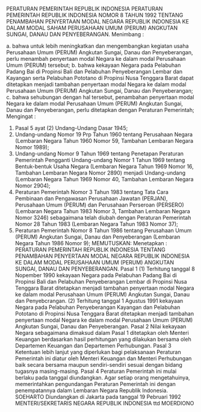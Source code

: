  PERATURAN PEMERINTAH REPUBLIK INDONESIA PERATURAN PEMERINTAH REPUBLIK INDONESIA NOMOR 8 TAHUN 1992 TENTANG PENAMBAHAN PENYERTAAN MODAL NEGARA REPUBLIK INDONESIA KE DALAM MODAL SAHAM PERUSAHAAN UMUM (PERUM) ANGKUTAN SUNGAI, DANAU DAN PENYEBERANGAN.
Menimbang :

a. bahwa untuk lebih meningkatkan dan mengembangkan kegiatan usaha Perusahaan Umum (PERUM) Angkutan Sungai, Danau dan Penyeberangan, perlu menambah penyertaan modal Negara ke dalam modal Perusahaan Umum (PERUM) tersebut;
b. bahwa kekayaan Negara pada Pelabuhan Padang Bai di Propinsi Bali dan Pelabuhan Penyeberangan Lembar dan Kayangan serta Pelabuhan Pototano di Propinsi Nusa Tenggara Barat dapat ditetapkan menjadi tambahan penyertaan modal Negara ke dalam modal Perusahaan Umum (PERUM) Angkutan Sungai, Danau dan Penyeberangan;
c. bahwa sehubungan dengan hal tersebut, penambahan penyertaan modal Negara ke dalam modal Perusahaan Umum (PERUM) Angkutan Sungai, Danau dan Penyeberangan, perlu ditetapkan dengan Peraturan Pemerintah;
Mengingat :

1. Pasal 5 ayat (2) Undang-Undang Dasar 1945;
2. Undang-undang Nomor 19 Prp Tahun 1960 tentang Perusahaan Negara (Lembaran Negara Tahun 1960 Nomor 59, Tambahan Lembaran Negara Nomor 1989);
3. Undang-undang Nomor 9 Tahun 1969 tentang Penetapan Peraturan Pemerintah Pengganti Undang-undang Nomor 1 Tahun 1969 tentang Bentuk-bentuk Usaha Negara (Lembaran Negara Tahun 1969 Nomor 16, Tambahan Lembaran Negara Nomor 2890) menjadi Undang-undang (Lembaran Negara Tahun 1969 Nomor 40, Tambahan Lembaran Negara Nomor 2904);
4. Peraturan Pemerintah Nomor 3 Tahun 1983 tentang Tata Cara Pembinaan dan Pengawasan Perusahaan Jawatan (PERJAN), Perusahaan Umum (PERUM) dan Perusahaan Perseroan (PERSERO) (Lembaran Negara Tahun 1983 Nomor 3, Tambahan Lembaran Negara Nomor 3246) sebagaimana telah diubah dengan Peraturan Pemerintah Nomor 28 Tahun 1983 (Lembaran Negara Tahun 1983 Nomor 37);
5. Peraturan Pemerintah Nomor 8 Tahun 1986 tentang Perusahaan Umum (PERUM) Angkutan Sungai, Danau dan Penyeberangan (Lembaran Negara Tahun 1986 Nomor 9);
MEMUTUSKAN:
 Menetapkan : PERATURAN PEMERINTAH REPUBLIK INDONESIA TENTANG PENAMBAHAN PENYERTAAN MODAL NEGARA REPUBLIK INDONESIA KE DALAM MODAL PERUSAHAAN UMUM (PERUM) ANGKUTAN SUNGAI, DANAU DAN PENYEBERANGAN.
Pasal 1
(1) Terhitung tanggal 8 Nopember 1990 kekayaan Negara pada Pelabuhan Padang Bai di Propinsi Bali dan Pelabuhan Penyeberangan Lembar di Propinsi Nusa Tenggara Barat ditetapkan menjadi tambahan penyertaan modal Negara ke dalam modal Perusahaan Umum (PERUM) Angkutan Sungai, Danau dan Penyebcrangan.
(2) Terhitung tanggal 1 Agustus 1991 kekayaan Negara pada Pelabuhan Penyeberangan Kayangan dan Pelabuhan Pototano di Propinsi Nusa Tenggara Barat ditetapkan menjadi tambahan penyertaan modal Negara ke dalam modal Perusahaan Umum (PERUM) Angkutan Sungai, Danau dan Penyeberangan.
Pasal 2
Nilai kekayaan Negara sebagaimana dimaksud dalam Pasal 1 ditetapkan oleh Menteri Keuangan berdasarkan hasil perhitungan yang dilakukan bersama oleh Departemen Keuangan dan Departemen Perhubungan.
Pasal 3
Ketentuan lebih lanjut yang diperlukan bagi pelaksanaan Peraturan Pemerintah ini diatur oleh Menteri Keuangan dan Menteri Perhubungan baik secara bersama maupun sendiri-sendiri sesuai dengan bidang tugasnya masing-masing.
Pasal 4
Peraturan Pemerintah ini mulai berlaku pada tanggal diundangkan.
Agar setiap orang mengetahuinya, memerintahkan pengundangan Peraturan Pemerintah ini dengan penempatannya dalam Lembaran Negara Republik Indonesia. SOEHARTO Diundangkan di Jakarta pada tanggal 19 Pebruari 1992 MENTERI/SEKRETARIS NEGARA REPUBLIK INDONESIA ttd MOERDIONO